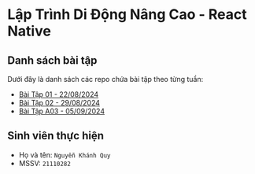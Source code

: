 # Lập Trình Di Động Nâng Cao - React Native

## Danh sách bài tập

Dưới đây là danh sách các repo chứa bài tập theo từng tuần:

-   [Bài Tập 01 - 22/08/2024](https://github.com/nguyenkhanhquy/baitap01-22-08-2024)
-   [Bài Tập 02 - 29/08/2024](https://github.com/nguyenkhanhquy/baitap02-29-08-2024)
-   [Bài Tập A03 - 05/09/2024](https://github.com/nguyenkhanhquy/react-native/tree/main/21110282_NguyenKhanhQuy_BaitapA03)

## Sinh viên thực hiện

-   Họ và tên: `Nguyễn Khánh Quy`
-   MSSV: `21110282`
